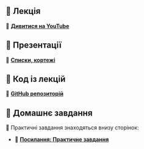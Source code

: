 ## 🎥 Лекція  
📌 **[Дивитися на YouTube](https://youtu.be/FqrmtyMbplU)**  

## 📑 Презентації  
📌 **[Списки, кортежі](https://sites.google.com/view/dive-into-it/python/%D0%BA%D0%BE%D1%80%D1%82%D0%B5%D0%B6-%D1%81%D0%BF%D0%B8%D1%81%D0%BE%D0%BA)** 

## 💾 Код із лекцій  
📌 **[GitHub репозиторій](https://github.com/OleksiiF/hillel_22072022/blob/main/09082022.py)**  

## 📝 Домашнє завдання 
📌 Практичні завдання знаходяться внизу сторінок:  
- 🔗 **[Посилання: Практичне завдання](https://sites.google.com/view/dive-into-it/python/%D0%BA%D0%BE%D1%80%D1%82%D0%B5%D0%B6-%D1%81%D0%BF%D0%B8%D1%81%D0%BE%D0%BA)** 
